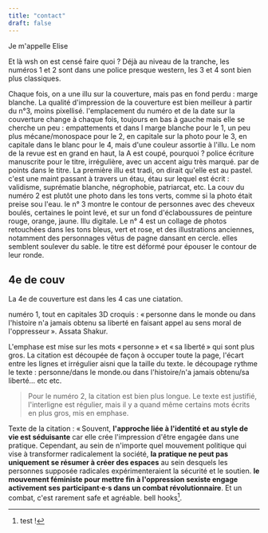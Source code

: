 ```yaml
---
title: "contact"
draft: false
---
```


Je m'appelle Elise

Et là wsh on est censé faire quoi ? 
Déjà au niveau de la tranche, les numéros 1 et 2 sont dans une police presque western, les 3 et 4 sont bien plus classiques.

Chaque fois, on a une illu sur la couverture, mais pas en fond perdu : marge blanche. La qualité d'impression de la couverture est bien meilleur à partir du n°3, moins pixellisé. l'emplacement du numéro et de la date sur la couverture change à chaque fois, toujours en bas à gauche mais elle se cherche un peu : empattements et dans l marge blanche pour le 1, un peu plus mécane/monospace pour le 2, en capitale sur la photo pour le 3, en capitale dans le blanc pour le 4, mais d'une couleur assortie à l'illu. 
Le nom de la revue est en grand en haut, la A est coupé, pourquoi ? police écriture manuscrite pour le titre, irrégulière, avec un accent aigu très marqué. par de points dans le titre. 
La première illu est tradi, on dirait qu'elle est au pastel. c'est une maint passant à travers un étau, étau sur lequel est écrit : validisme, suprématie blanche, négrophobie, patriarcat, etc. 
La couv du numéro 2 est plutôt une photo dans les tons verts, comme si la photo était preise sou l'eau. le n° 3 montre le contour de personnes avec des cheveux boulés, certaines le point levé, et sur un fond d'éclaboussures de peinture rouge, orange, jaune. Illu digitale. 
Le n° 4 est un collage de photos retouchées dans les tons bleus, vert et rose, et des illustrations anciennes, notamment des personnages vêtus de pagne dansant en cercle. elles semblent soulever du sable. le titre est déformé pour épouser le contour de leur ronde. 

## 4e de couv

La 4e de couverture est dans les 4 cas une ciatation. 

numéro 1, tout en capitales 3D croquis : « personne dans le monde ou dans l'histoire n'a jamais obtenu sa liberté en faisant appel au sens moral de l'oppresseur ». Assata Shakur. 

L'emphase est mise sur les mots « personne » et « sa liberté » qui sont plus gros. La citation est découpée de façon à occuper toute la page, l'écart entre les lignes et irrégulier aisni que la taille du texte. le découpage rythme le texte : personne/dans le monde.ou dans l'histoire/n'a jamais obtenu/sa liberté… etc etc. 

> Pour le numéro 2, la citation est bien plus longue. Le texte est justifié, l'interligne est régulier, mais il y a quand même certains mots écrits en plus gros, mis en emphase. 

Texte de la citation : « Souvent, **l'approche liée à l'identité et au style de vie est séduisante** car elle crée l'impression d'être engagée dans une pratique. Cependant, au sein de n'importe quel mouvement politique qui vise à transformer radicalement la société, **la pratique ne peut pas uniquement se résumer à créer des espaces** au sein desquels les personnes supposée radicales expérimenteraient la sécurité et le soutien. **le mouvement féministe pour mettre fin à l'oppression sexiste engage activement ses participant·e·s dans un combat révolutionnaire**. Et un combat, c'est rarement safe et agréable. bell hooks[^1]. 
[^1]: test !